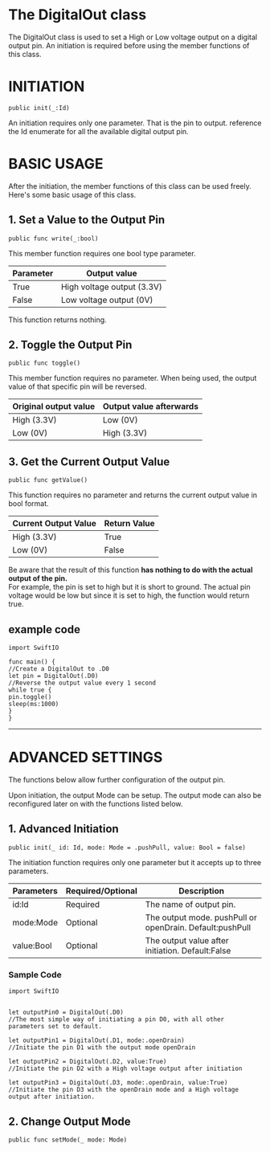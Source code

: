 # **The DigitalOut class**

The DigitalOut class is used to set a High or Low voltage output on a digital output pin. An initiation is required before using the member functions of this class.

# INITIATION

`public init(_:Id)`

An initiation requires only one parameter. That is the pin to output. reference the Id enumerate for all the available digital output pin.

# BASIC USAGE

After the initiation, the member functions of this class can be used freely. Here's some basic usage of this class.

## 1\. Set a Value to the Output Pin

`public func write(_:bool)`

This member function requires one bool type parameter.

Parameter | Output value
--------- | --------------------------
True      | High voltage output (3.3V)
False     | Low voltage output (0V)

This function returns nothing.

## 2\. Toggle the Output Pin

`public func toggle()`

This member function requires no parameter. When being used, the output value of that specific pin will be reversed.

Original output value | Output value afterwards
--------------------- | -----------------------
High (3.3V)           | Low (0V)
Low (0V)              | High (3.3V)

## 3\. Get the Current Output Value

`public func getValue()`

This function requires no parameter and returns the current output value in bool format.

Current Output Value | Return Value
-------------------- | ------------
High (3.3V)          | True
Low (0V)             | False

Be aware that the result of this function **has nothing to do with the actual output of the pin.**<br>
For example, the pin is set to high but it is short to ground. The actual pin voltage would be low but since it is set to high, the function would return true.

## example code

```
import SwiftIO

func main() {
//Create a DigitalOut to .D0
let pin = DigitalOut(.D0)
//Reverse the output value every 1 second
while true {
pin.toggle()
sleep(ms:1000)
}
}
```

--------------------------------------------------------------------------------

# ADVANCED SETTINGS

The functions below allow further configuration of the output pin.

Upon initiation, the output Mode can be setup. The output mode can also be reconfigured later on with the functions listed below.

## 1\. Advanced Initiation

`public init(_ id: Id, mode: Mode = .pushPull, value: Bool = false)`

The initiation function requires only one parameter but it accepts up to three parameters.

Parameters | Required/Optional | Description
---------- | ----------------- | --------------------------------------------------------
id:Id      | Required          | The name of output pin.
mode:Mode  | Optional          | The output mode. pushPull or openDrain. Default:pushPull
value:Bool | Optional          | The output value after initiation. Default:False

### Sample Code

```
import SwiftIO


let outputPin0 = DigitalOut(.D0)
//The most simple way of initiating a pin D0, with all other parameters set to default.

let outputPin1 = DigitalOut(.D1, mode:.openDrain)
//Initiate the pin D1 with the output mode openDrain

let outputPin2 = DigitalOut(.D2, value:True)
//Initiate the pin D2 with a High voltage output after initiation

let outputPin3 = DigitalOut(.D3, mode:.openDrain, value:True)
//Initiate the pin D3 with the openDrain mode and a High voltage output after initiation.
```

## 2\. Change Output Mode

`public func setMode(_ mode: Mode)`
